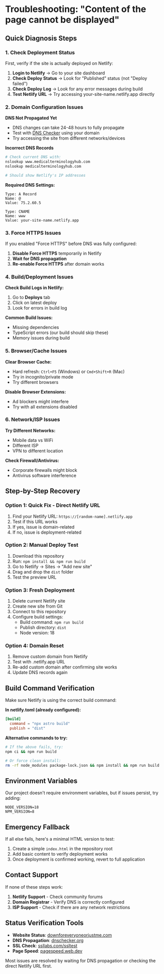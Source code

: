 # Troubleshooting: "Content of the page cannot be displayed"

## Quick Diagnosis Steps

### 1. Check Deployment Status
First, verify if the site is actually deployed on Netlify:

1. **Login to Netlify** → Go to your site dashboard
2. **Check Deploy Status** → Look for "Published" status (not "Deploy failed")
3. **Check Deploy Log** → Look for any error messages during build
4. **Test Netlify URL** → Try accessing your-site-name.netlify.app directly

### 2. Domain Configuration Issues

**DNS Not Propagated Yet**
- DNS changes can take 24-48 hours to fully propagate
- Test with [DNS Checker](https://dnschecker.org) using your domain
- Try accessing the site from different networks/devices

**Incorrect DNS Records**
```bash
# Check current DNS with:
nslookup www.medicalterminologyhub.com
nslookup medicalterminologyhub.com

# Should show Netlify's IP addresses
```

**Required DNS Settings:**
```
Type: A Record
Name: @
Value: 75.2.60.5

Type: CNAME  
Name: www
Value: your-site-name.netlify.app
```

### 3. Force HTTPS Issues

If you enabled "Force HTTPS" before DNS was fully configured:
1. **Disable Force HTTPS** temporarily in Netlify
2. **Wait for DNS propagation**
3. **Re-enable Force HTTPS** after domain works

### 4. Build/Deployment Issues

**Check Build Logs in Netlify:**
1. Go to **Deploys** tab
2. Click on latest deploy
3. Look for errors in build log

**Common Build Issues:**
- Missing dependencies
- TypeScript errors (our build should skip these)
- Memory issues during build

### 5. Browser/Cache Issues

**Clear Browser Cache:**
- Hard refresh: `Ctrl+F5` (Windows) or `Cmd+Shift+R` (Mac)
- Try in incognito/private mode
- Try different browsers

**Disable Browser Extensions:**
- Ad blockers might interfere
- Try with all extensions disabled

### 6. Network/ISP Issues

**Try Different Networks:**
- Mobile data vs WiFi
- Different ISP
- VPN to different location

**Check Firewall/Antivirus:**
- Corporate firewalls might block
- Antivirus software interference

## Step-by-Step Recovery

### Option 1: Quick Fix - Direct Netlify URL
1. Find your Netlify URL: `https://[random-name].netlify.app`
2. Test if this URL works
3. If yes, issue is domain-related
4. If no, issue is deployment-related

### Option 2: Manual Deploy Test
1. Download this repository
2. Run: `npm install && npm run build`
3. Go to Netlify → Sites → "Add new site"
4. Drag and drop the `dist` folder
5. Test the preview URL

### Option 3: Fresh Deployment
1. Delete current Netlify site
2. Create new site from Git
3. Connect to this repository
4. Configure build settings:
   - Build command: `npm run build`
   - Publish directory: `dist`
   - Node version: 18

### Option 4: Domain Reset
1. Remove custom domain from Netlify
2. Test with .netlify.app URL
3. Re-add custom domain after confirming site works
4. Update DNS records again

## Build Command Verification

Make sure Netlify is using the correct build command:

**In netlify.toml (already configured):**
```toml
[build]
  command = "npx astro build"
  publish = "dist"
```

**Alternative commands to try:**
```bash
# If the above fails, try:
npm ci && npm run build

# Or force clean install:
rm -rf node_modules package-lock.json && npm install && npm run build
```

## Environment Variables

Our project doesn't require environment variables, but if issues persist, try adding:

```
NODE_VERSION=18
NPM_VERSION=8
```

## Emergency Fallback

If all else fails, here's a minimal HTML version to test:

1. Create a simple `index.html` in the repository root
2. Add basic content to verify deployment works
3. Once deployment is confirmed working, revert to full application

## Contact Support

If none of these steps work:
1. **Netlify Support** - Check community forums
2. **Domain Registrar** - Verify DNS is correctly configured  
3. **ISP Support** - Check if there are any network restrictions

## Status Verification Tools

- **Website Status**: [downforeveryoneorjustme.com](http://downforeveryoneorjustme.com)
- **DNS Propagation**: [dnschecker.org](https://dnschecker.org)
- **SSL Check**: [ssllabs.com/ssltest](https://www.ssllabs.com/ssltest/)
- **Page Speed**: [pagespeed.web.dev](https://pagespeed.web.dev/)

Most issues are resolved by waiting for DNS propagation or checking the direct Netlify URL first.